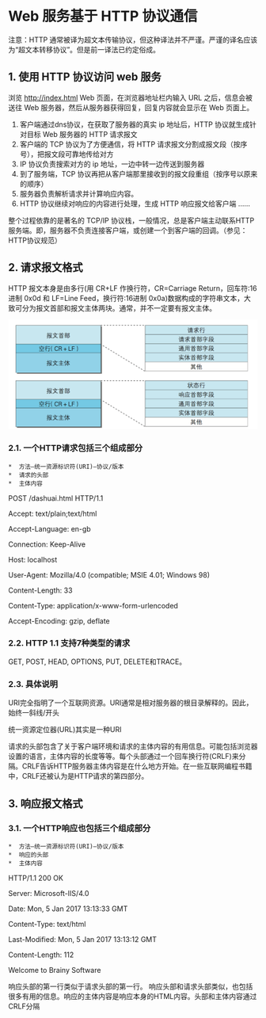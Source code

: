 # Web 服务基于 HTTP 协议通信
注意：HTTP 通常被译为超文本传输协议，但这种译法并不严谨。严谨的译名应该 为“超文本转移协议”。但是前一译法已约定俗成。

## 1. 使用 HTTP 协议访问 web 服务
浏览 http://index.html Web 页面，在浏览器地址栏内输入 URL 之后，信息会被送往 Web 服务器，然后从服务器获得回复，回复内容就会显示在 Web 页面上。
1. 客户端通过dns协议，在获取了服务器的真实 ip 地址后，HTTP 协议就生成针对目标 Web 服务器的 HTTP 请求报文
2. 客户端的 TCP 协议为了方便通信，将 HTTP 请求报文分割成报文段（按序号），把报文段可靠地传给对方
3. IP 协议负责搜索对方的 ip 地址，一边中转一边传送到服务器
4. 到了服务端，TCP 协议再把从客户端那里接收到的报文段重组（按序号以原来的顺序）
5. 服务器负责解析请求并计算响应内容。
6. HTTP 协议继续对响应的内容进行处理，生成 HTTP 响应报文给客户端
……

整个过程依靠的是著名的 TCP/IP 协议栈，一般情况，总是客户端主动联系HTTP服务端。即，服务器不负责连接客户端，或创建一个到客户端的回调。（参见：HTTP协议规范）

## 2. 请求报文格式
HTTP 报文本身是由多行(用 CR+LF 作换行符，CR=Carriage Return，回车符:16进制 0x0d 和 LF=Line Feed，换行符:16进制 0x0a)数据构成的字符串文本，大致可分为报文首部和报文主体两块。通常，并不一定要有报文主体。

![](http_req_resp_structure.png)

### 2.1. 一个HTTP请求包括三个组成部分
    *  方法—统一资源标识符(URI)—协议/版本
    *  请求的头部
    *  主体内容

POST /dashuai.html HTTP/1.1

Accept: text/plain;text/html

Accept-Language: en-gb

Connection: Keep-Alive

Host: localhost

User-Agent: Mozilla/4.0 (compatible; MSIE 4.01; Windows 98)

Content-Length: 33

Content-Type: application/x-www-form-urlencoded

Accept-Encoding: gzip, deflate

### 2.2. HTTP 1.1 支持7种类型的请求

GET, POST, HEAD, OPTIONS, PUT, DELETE和TRACE。

### 2.3. 具体说明
URI完全指明了一个互联网资源。URI通常是相对服务器的根目录解释的。因此，始终一斜线/开头

统一资源定位器(URL)其实是一种URI

请求的头部包含了关于客户端环境和请求的主体内容的有用信息。可能包括浏览器设置的语言，主体内容的长度等等。每个头部通过一个回车换行符(CRLF)来分隔。CRLF告诉HTTP服务器主体内容是在什么地方开始。在一些互联网编程书籍中，CRLF还被认为是HTTP请求的第四部分。

## 3. 响应报文格式
### 3.1. 一个HTTP响应也包括三个组成部分
    *  方法—统一资源标识符(URI)—协议/版本
    *  响应的头部
    *  主体内容

HTTP/1.1 200 OK

Server: Microsoft-IIS/4.0

Date: Mon, 5 Jan 2017 13:13:33 GMT

Content-Type: text/html

Last-Modified: Mon, 5 Jan 2017 13:13:12 GMT

Content-Length: 112

<html>

<head> <title>HTTP Response Example</title> </head>

<body> Welcome to Brainy Software </body>

</html>

响应头部的第一行类似于请求头部的第一行。 响应头部和请求头部类似，也包括很多有用的信息。响应的主体内容是响应本身的HTML内容。头部和主体内容通过CRLF分隔
